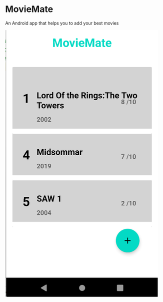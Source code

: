 # MovieMate
An Android app that helps you to add your best movies


![alt text](Movimate1.png "Main")
